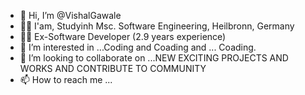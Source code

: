 - 👋 Hi, I’m @VishalGawale
- 🧑‍🎓 I'am, Studyinh Msc. Software Engineering, Heilbronn, Germany
- 👨‍💻 Ex-Software Developer (2.9 years experience)
- 👀 I’m interested in ...Coding and Coading and ... Coading.
- 💞️ I’m looking to collaborate on ...NEW EXCITING PROJECTS AND WORKS AND CONTRIBUTE TO COMMUNITY
- 📫 How to reach me ...

<!---
VishalGawale/VishalGawale is a ✨ special ✨ repository because its `README.md` (this file) appears on your GitHub profile.
You can click the Preview link to take a look at your changes.
--->
